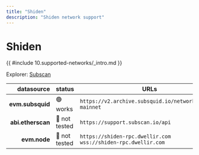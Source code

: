 ```yaml
---
title: "Shiden"
description: "Shiden network support"
---
```


<!-- markdownlint-disable single-h1 heading-increment no-inline-html -->

# Shiden

{{ #include 10.supported-networks/_intro.md }}

Explorer: [Subscan](https://shiden.subscan.io/)

|        datasource | status        | URLs                                                                 |
| -----------------:|:------------- | -------------------------------------------------------------------- |
|  **evm.subsquid** | 🟢 works      | `https://v2.archive.subsquid.io/network/shiden-mainnet`              |
| **abi.etherscan** | 🤔 not tested | `https://support.subscan.io/api`                                     |
|      **evm.node** | 🤔 not tested | `https://shiden-rpc.dwellir.com` <br> `wss://shiden-rpc.dwellir.com` |

